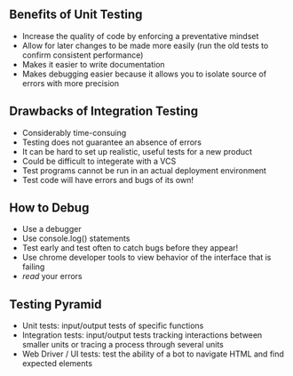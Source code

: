 ## Benefits of Unit Testing

- Increase the quality of code by enforcing a preventative mindset
- Allow for later changes to be made more easily (run the old tests to confirm consistent performance)
- Makes it easier to write documentation
- Makes debugging easier because it allows you to isolate source of errors with more precision

## Drawbacks of Integration Testing

- Considerably time-consuing
- Testing does not guarantee an absence of errors
- It can be hard to set up realistic, useful tests for a new product
- Could be difficult to integerate with a VCS
- Test programs cannot be run in an actual deployment environment
- Test code will have errors and bugs of its own!

## How to Debug

- Use a debugger
- Use console.log() statements
- Test early and test often to catch bugs before they appear!
- Use chrome developer tools to view behavior of the interface that is failing
- _read_ your errors

## Testing Pyramid

- Unit tests: input/output tests of specific functions
- Integration tests: input/output tests tracking interactions between smaller units or tracing a process through several units
- Web Driver / UI tests: test the ability of a bot to navigate HTML and find expected elements